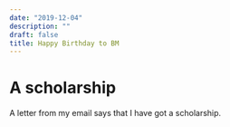 ```yaml
---
date: "2019-12-04"
description: ""
draft: false
title: Happy Birthday to BM
---
```


# A scholarship

A letter from my email says that I have got a scholarship.
